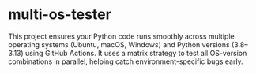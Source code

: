 # multi-os-tester
This project ensures your Python code runs smoothly across multiple operating systems (Ubuntu, macOS, Windows) and Python versions (3.8–3.13) using GitHub Actions. It uses a matrix strategy to test all OS-version combinations in parallel, helping catch environment-specific bugs early.
